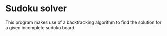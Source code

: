 # Sudoku solver
This program makes use of a backtracking algorithm to find the solution for a given incomplete sudoku board.